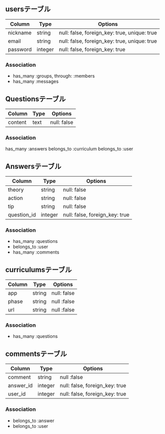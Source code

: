 ## usersテーブル

|Column|Type|Options|
|------|----|-------|
|nickname|string|null: false, foreign_key: true, unique: true|
|email|string|null: false, foreign_key: true, unique: true|
|password|integer|null: false, foreign_key: true|

### Association
- has_many :groups, through: :members
- has_many :messages


## Questionsテーブル

|Column|Type|Options|
|------|----|-------|
|content|text|null: false|

### Association

has_many :answers
belongs_to :curriculum
belongs_to :user

## Answersテーブル

|Column|Type|Options|
|------|----|-------|
|theory|string|null: false|
|action|string|null: false|
|tip|string|null: false|
|question_id|integer|null: false, foreign_key: true|

### Association
- has_many :questions
- belongs_to :user
- has_many :comments

## curriculumsテーブル

|Column|Type|Options|
|------|----|-------|
|app|string|null: false|
|phase|string|null :false|
|url|string|null :false|

### Association
- has_many :questions

## commentsテーブル

|Column|Type|Options|
|------|----|-------|
|comment|string|null :false|
|answer_id|integer|null: false, foreign_key: true|
|user_id|integer|null: false, foreign_key: true|


### Association
- belongs_to :answer
- belongs_to :user


